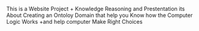 This is a Website Project + Knowledge Reasoning and Prestentation  its About Creating an Ontoloy Domain that help  you Know how the Computer Logic Works +and help computer Make Right Choices